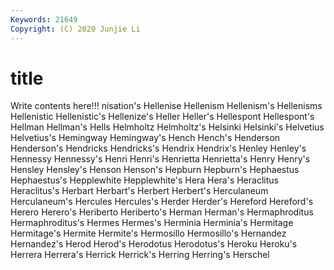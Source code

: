 ```yaml
---
Keywords: 21649
Copyright: (C) 2020 Junjie Li
---
```


# title

Write contents here!!!
nisation's 
Hellenise 
Hellenism 
Hellenism's 
Hellenisms 
Hellenistic 
Hellenistic's 
Hellenize's 
Heller 
Heller's
Hellespont 
Hellespont's 
Hellman 
Hellman's 
Hells 
Helmholtz 
Helmholtz's 
Helsinki 
Helsinki's 
Helvetius
Helvetius's 
Hemingway 
Hemingway's 
Hench 
Hench's 
Henderson 
Henderson's 
Hendricks 
Hendricks's 
Hendrix
Hendrix's 
Henley 
Henley's 
Hennessy 
Hennessy's 
Henri 
Henri's 
Henrietta 
Henrietta's 
Henry
Henry's 
Hensley 
Hensley's 
Henson 
Henson's 
Hepburn 
Hepburn's 
Hephaestus 
Hephaestus's 
Hepplewhite
Hepplewhite's 
Hera 
Hera's 
Heraclitus 
Heraclitus's 
Herbart 
Herbart's 
Herbert 
Herbert's 
Herculaneum
Herculaneum's 
Hercules 
Hercules's 
Herder 
Herder's 
Hereford 
Hereford's 
Herero 
Herero's 
Heriberto
Heriberto's 
Herman 
Herman's 
Hermaphroditus 
Hermaphroditus's 
Hermes 
Hermes's 
Herminia 
Herminia's 
Hermitage
Hermitage's 
Hermite 
Hermite's 
Hermosillo 
Hermosillo's 
Hernandez 
Hernandez's 
Herod 
Herod's 
Herodotus
Herodotus's 
Heroku 
Heroku's 
Herrera 
Herrera's 
Herrick 
Herrick's 
Herring 
Herring's 
Herschel
